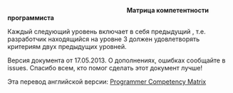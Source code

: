                                                                    
**Матрица компетентности программиста**

Каждый следующий уровень включает в себя предыдущий , т.е. разработчик находящийся на уровне 3 должен удовлетворять критериям двух предыдущих уровней.


Версия документа от 17.05.2013. О дополнениях, ошибках  сообщайте в issues. Спасибо всем, кто помог сделать этот документ лучше!

Эта перевод английской версии: [Programmer Competency Matrix](http://www.indiangeek.net/wp-content/uploads/Programmer%20competency%20matrix.htm)


